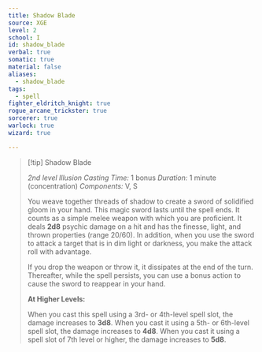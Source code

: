 ```yaml
---
title: Shadow Blade
source: XGE
level: 2
school: I
id: shadow_blade
verbal: true
somatic: true
material: false
aliases:
  - shadow_blade
tags:
  - spell
fighter_eldritch_knight: true
rogue_arcane_trickster: true
sorcerer: true
warlock: true
wizard: true

---
```

>[!tip] Shadow Blade
>
> *2nd level Illusion*
> *Casting Time:* 1 bonus
> *Duration:* 1 minute (concentration)
> *Components:* V, S
>
>You weave together threads of shadow to create a sword of solidified gloom in your hand. This magic sword lasts until the spell ends. It counts as a simple melee weapon with which you are proficient. It deals **2d8** psychic damage on a hit and has the finesse, light, and thrown properties (range 20/60). In addition, when you use the sword to attack a target that is in dim light or darkness, you make the attack roll with advantage.
>
>If you drop the weapon or throw it, it dissipates at the end of the turn. Thereafter, while the spell persists, you can use a bonus action to cause the sword to reappear in your hand.
>
>**At Higher Levels:**
>
>When you cast this spell using a 3rd- or 4th-level spell slot, the damage increases to **3d8**. When you cast it using a 5th- or 6th-level spell slot, the damage increases to **4d8**. When you cast it using a spell slot of 7th level or higher, the damage increases to **5d8**.
>

